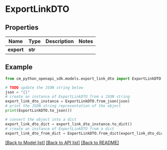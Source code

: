 # ExportLinkDTO


## Properties

Name | Type | Description | Notes
------------ | ------------- | ------------- | -------------
**export** | **str** |  | 

## Example

```python
from cm_python_openapi_sdk.models.export_link_dto import ExportLinkDTO

# TODO update the JSON string below
json = "{}"
# create an instance of ExportLinkDTO from a JSON string
export_link_dto_instance = ExportLinkDTO.from_json(json)
# print the JSON string representation of the object
print(ExportLinkDTO.to_json())

# convert the object into a dict
export_link_dto_dict = export_link_dto_instance.to_dict()
# create an instance of ExportLinkDTO from a dict
export_link_dto_from_dict = ExportLinkDTO.from_dict(export_link_dto_dict)
```
[[Back to Model list]](../README.md#documentation-for-models) [[Back to API list]](../README.md#documentation-for-api-endpoints) [[Back to README]](../README.md)


